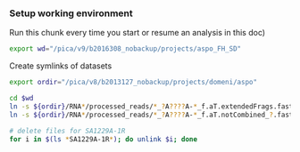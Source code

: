 ### Setup working environment

Run this chunk every time you start or resume an analysis in this doc)

```bash
export wd="/pica/v9/b2016308_nobackup/projects/aspo_FH_SD"
```

Create symlinks of datasets

```bash
export ordir="/pica/v8/b2013127_nobackup/projects/domeni/aspo"

cd $wd
ln -s ${ordir}/RNA*/processed_reads/*_?A????A-*_f.aT.extendedFrags.fastq.gz .
ln -s ${ordir}/RNA*/processed_reads/*_?A????A-*_f.aT.notCombined_?.fastq.gz .

# delete files for SA1229A-1R
for i in $(ls *SA1229A-1R*); do unlink $i; done
```
